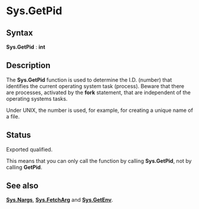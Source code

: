 
# Sys.GetPid

## Syntax
**Sys.GetPid** : **int**

## Description
The **Sys.GetPid** function is used to determine the I.D. (number) that identifies the current operating system task (process). Beware that there are processes, activated by the **fork** statement, that are independent of the operating systems tasks.

Under UNIX, the number is used, for example, for creating a unique name of a file. 


## Status
Exported qualified.

This means that you can only call the function by calling **Sys.GetPid**, not by calling **GetPid**.


## See also
**[Sys.Nargs](sys_nargs.html)**, **[Sys.FetchArg](sys_fetcharg.html)** and **[Sys.GetEnv](sys_getenv.html)**.

